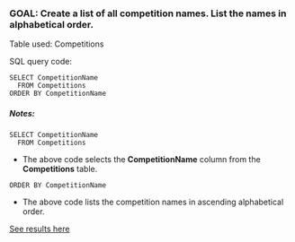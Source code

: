 
### GOAL: Create a list of all competition names. List the names in alphabetical order.

Table used: Competitions


SQL query code:
```  
SELECT CompetitionName
  FROM Competitions
ORDER BY CompetitionName
```

##### Notes:
```  
SELECT CompetitionName
  FROM Competitions
```
- The above code selects the **CompetitionName** column from the **Competitions** table.

```
ORDER BY CompetitionName
```
- The above code lists the competition names in ascending alphabetical order.


[See results here](https://www.kaggle.com/lochleven/meta-kaggle/competition-list1/run/96425)
